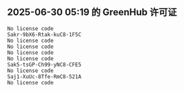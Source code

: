 ## 2025-06-30 05:19 的 GreenHub 许可证
```
No license code
Sakr-9bX6-Rtak-kuC8-1F5C
No license code
No license code
No license code
No license code
Sak5-tsGP-Ch99-yNC8-CFE5
No license code
Saj1-XuUc-8Tfe-RmC8-521A
No license code
```
